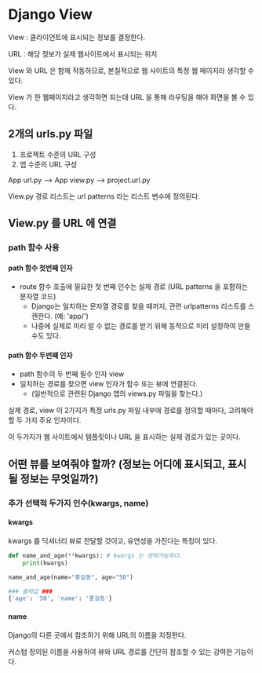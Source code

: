 # Django View

View : 클라이언트에 표시되는 정보를 결정한다.

URL : 해당 정보가 실제 웹사이트에서 표시되는 위치

View 와 URL 은 함께 작동하므로, 본질적으로 웹 사이트의 특정 웹 페이지라 생각할 수 있다.

View 가 한 웹페이지라고 생각하면 되는데 URL 을 통해 라우팅을 해야 화면을 볼 수 있다.

## 2개의 urls.py 파일

1. 프로젝트 수준의 URL 구성
2. 앱 수준의 URL 구성

App url.py --> App view.py --> project.url.py

View.py 경로 리스트는 url patterns 라는 리스트 변수에 정의된다.

## View.py 를 URL 에 연결

### path 함수 사용

#### path 함수 첫번째 인자

- route 함수 호출에 필요한 첫 번째 인수는 실제 경로 (URL patterns 을 포함하는 문자열 코드)
  - Django는 일치하는 문자열 경로를 찾을 때까지, 관련 urlpatterns 리스트를 스캔한다. (예: 'app/')
  - 나중에 실제로 미리 알 수 없는 경로를 받기 위해 동적으로 미리 설정하여 만들 수도 있다.

#### path 함수 두번째 인자

- path 함수의 두 번째 필수 인자 view
- 일치하는 경로를 찾으면 view 인자가 함수 또는 뷰에 연결된다.
  - (일반적으로 관련된 Django 앱의 views.py 파일을 찾는다.)

실제 경로, view 이 2가지가 특정 urls.py 파일 내부에 경로를 정의할 때마다, 고려해야 할 두 가지 주요 인자이다.

이 두가지가 웹 사이트에서 템플릿이나 URL 을 표시하는 실제 경로가 있는 곳이다.

## 어떤 뷰를 보여줘야 할까? (정보는 어디에 표시되고, 표시될 정보는 무엇일까?)

### 추가 선택적 두가지 인수(kwargs, name)

#### kwargs

kwargs 를 딕셔너리 뷰로 전달할 것이고, 유연성을 가진다는 특징이 있다.

```py
def name_and_age(**kwargs): # kwargs 는 생략가능하다.
	print(kwargs)

name_and_age(name="홍길동", age="50")

### 출력값 ###
{'age': '50', 'name': '홍길동'}
```

#### name

Django의 다른 곳에서 참조하기 위해 URL의 이름을 지정한다.

커스텀 정의된 이름을 사용하여 뷰와 URL 경로를 간단히 참조할 수 있는 강력한 기능이다.
